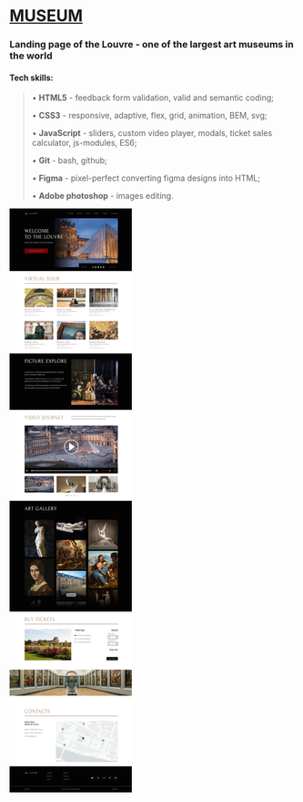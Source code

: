 # [**MUSEUM**](https://valsover.github.io/museum/)

### **Landing page of the Louvre - one of the largest art museums in the world**

#### Tech skills:

> • **HTML5** - feedback form validation, valid and semantic coding;
> 
> • **CSS3** - responsive, adaptive, flex, grid, animation, BEM, svg;
> 
> • **JavaScript** - sliders, custom video player, modals, ticket sales calculator, js-modules, ES6;
> 
> • **Git** - bash, github;
> 
> • **Figma** - pixel-perfect converting figma designs into HTML;
> 
> • **Adobe photoshop** - images editing.

![](https://raw.githubusercontent.com/valsover/museum/main/assets/img/valsover.github.io_museum_.png)
